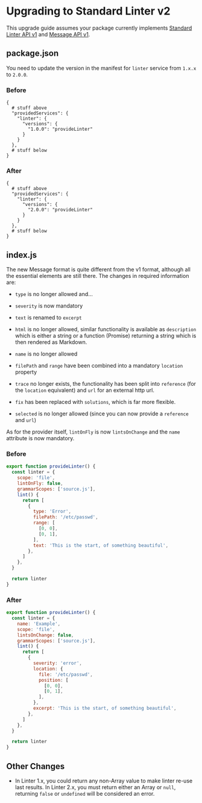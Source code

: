 # Upgrading to Standard Linter v2

This upgrade guide assumes your package currently implements [Standard Linter API v1][]
and [Message API v1][].

## package.json

You need to update the version in the manifest for `linter` service from
`1.x.x` to `2.0.0`.

### Before

```cjson
{
  # stuff above
  "providedServices": {
    "linter": {
      "versions": {
        "1.0.0": "provideLinter"
      }
    }
  },
  # stuff below
}
```

### After

```cjson
{
  # stuff above
  "providedServices": {
    "linter": {
      "versions": {
        "2.0.0": "provideLinter"
      }
    }
  },
  # stuff below
}
```

## index.js

The new Message format is quite different from the v1 format, although all the
essential elements are still there. The changes in required information are:

- `type` is no longer allowed and...

- `severity` is now mandatory

- `text` is renamed to `excerpt`

- `html` is no longer allowed, similar functionality is available as
  `description` which is either a string or a function (Promise) returning a
  string which is then rendered as Markdown.

- `name` is no longer allowed

- `filePath` and `range` have been combined into a mandatory `location`
  property

- `trace` no longer exists, the functionality has been split into `reference`
  (for the `location` equivalent) and `url` for an external http url.

- `fix` has been replaced with `solutions`, which is far more flexible.

- `selected` is no longer allowed (since you can now provide a `reference` and
  `url`)

As for the provider itself, `lintOnFly` is now `lintsOnChange` and the `name` attribute is now mandatory.

### Before

```js
export function provideLinter() {
  const linter = {
    scope: 'file',
    lintOnFly: false,
    grammarScopes: ['source.js'],
    lint() {
      return [
        {
          type: 'Error',
          filePath: '/etc/passwd',
          range: [
            [0, 0],
            [0, 1],
          ],
          text: 'This is the start, of something beautiful',
        },
      ]
    },
  }

  return linter
}
```

### After

```js
export function provideLinter() {
  const linter = {
    name: 'Example',
    scope: 'file',
    lintsOnChange: false,
    grammarScopes: ['source.js'],
    lint() {
      return [
        {
          severity: 'error',
          location: {
            file: '/etc/passwd',
            position: [
              [0, 0],
              [0, 1],
            ],
          },
          excerpt: 'This is the start, of something beautiful',
        },
      ]
    },
  }

  return linter
}
```

## Other Changes

- In Linter 1.x, you could return any non-Array value to make linter re-use
  last results. In Linter 2.x, you must return either an Array or `null`,
  returning `false` or `undefined` will be considered an error.

[standard linter api v1]: https://github.com/steelbrain/linter/blob/v1/docs/types/standard-linter-v1.md
[message api v1]: https://github.com/steelbrain/linter/blob/v1/docs/types/linter-message-v1.md
